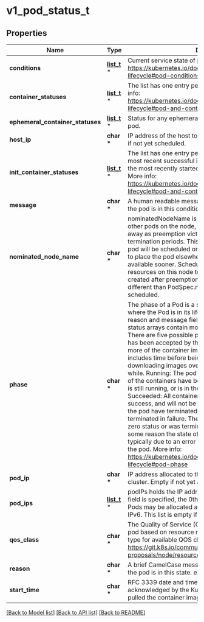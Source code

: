# v1_pod_status_t

## Properties
Name | Type | Description | Notes
------------ | ------------- | ------------- | -------------
**conditions** | [**list_t**](v1_pod_condition.md) \* | Current service state of pod. More info: https://kubernetes.io/docs/concepts/workloads/pods/pod-lifecycle#pod-conditions | [optional] 
**container_statuses** | [**list_t**](v1_container_status.md) \* | The list has one entry per container in the manifest. More info: https://kubernetes.io/docs/concepts/workloads/pods/pod-lifecycle#pod-and-container-status | [optional] 
**ephemeral_container_statuses** | [**list_t**](v1_container_status.md) \* | Status for any ephemeral containers that have run in this pod. | [optional] 
**host_ip** | **char \*** | IP address of the host to which the pod is assigned. Empty if not yet scheduled. | [optional] 
**init_container_statuses** | [**list_t**](v1_container_status.md) \* | The list has one entry per init container in the manifest. The most recent successful init container will have ready &#x3D; true, the most recently started container will have startTime set. More info: https://kubernetes.io/docs/concepts/workloads/pods/pod-lifecycle#pod-and-container-status | [optional] 
**message** | **char \*** | A human readable message indicating details about why the pod is in this condition. | [optional] 
**nominated_node_name** | **char \*** | nominatedNodeName is set only when this pod preempts other pods on the node, but it cannot be scheduled right away as preemption victims receive their graceful termination periods. This field does not guarantee that the pod will be scheduled on this node. Scheduler may decide to place the pod elsewhere if other nodes become available sooner. Scheduler may also decide to give the resources on this node to a higher priority pod that is created after preemption. As a result, this field may be different than PodSpec.nodeName when the pod is scheduled. | [optional] 
**phase** | **char \*** | The phase of a Pod is a simple, high-level summary of where the Pod is in its lifecycle. The conditions array, the reason and message fields, and the individual container status arrays contain more detail about the pod&#39;s status. There are five possible phase values:  Pending: The pod has been accepted by the Kubernetes system, but one or more of the container images has not been created. This includes time before being scheduled as well as time spent downloading images over the network, which could take a while. Running: The pod has been bound to a node, and all of the containers have been created. At least one container is still running, or is in the process of starting or restarting. Succeeded: All containers in the pod have terminated in success, and will not be restarted. Failed: All containers in the pod have terminated, and at least one container has terminated in failure. The container either exited with non-zero status or was terminated by the system. Unknown: For some reason the state of the pod could not be obtained, typically due to an error in communicating with the host of the pod.  More info: https://kubernetes.io/docs/concepts/workloads/pods/pod-lifecycle#pod-phase   | [optional] 
**pod_ip** | **char \*** | IP address allocated to the pod. Routable at least within the cluster. Empty if not yet allocated. | [optional] 
**pod_ips** | [**list_t**](v1_pod_ip.md) \* | podIPs holds the IP addresses allocated to the pod. If this field is specified, the 0th entry must match the podIP field. Pods may be allocated at most 1 value for each of IPv4 and IPv6. This list is empty if no IPs have been allocated yet. | [optional] 
**qos_class** | **char \*** | The Quality of Service (QOS) classification assigned to the pod based on resource requirements See PodQOSClass type for available QOS classes More info: https://git.k8s.io/community/contributors/design-proposals/node/resource-qos.md   | [optional] 
**reason** | **char \*** | A brief CamelCase message indicating details about why the pod is in this state. e.g. &#39;Evicted&#39; | [optional] 
**start_time** | **char \*** | RFC 3339 date and time at which the object was acknowledged by the Kubelet. This is before the Kubelet pulled the container image(s) for the pod. | [optional] 

[[Back to Model list]](../README.md#documentation-for-models) [[Back to API list]](../README.md#documentation-for-api-endpoints) [[Back to README]](../README.md)


